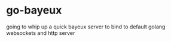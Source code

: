 go-bayeux
=========

going to whip up a quick bayeux server to bind to default golang websockets and http server
